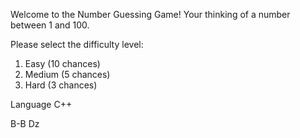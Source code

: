 Welcome to the Number Guessing Game!
Your thinking of a number between 1 and 100.

Please select the difficulty level:
1. Easy (10 chances)
2. Medium (5 chances)
3. Hard (3 chances)

Language C++

B-B Dz
